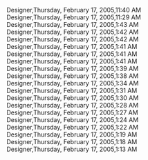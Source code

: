 ﻿Designer,Thursday, February 17, 2005,11:40 AM  Designer,Thursday, February 17, 2005,11:29 AM  Designer,Thursday, February 17, 2005,1:43 AM  Designer,Thursday, February 17, 2005,1:42 AM  Designer,Thursday, February 17, 2005,1:42 AM  Designer,Thursday, February 17, 2005,1:41 AM  Designer,Thursday, February 17, 2005,1:41 AM  Designer,Thursday, February 17, 2005,1:41 AM  Designer,Thursday, February 17, 2005,1:39 AM  Designer,Thursday, February 17, 2005,1:38 AM  Designer,Thursday, February 17, 2005,1:34 AM  Designer,Thursday, February 17, 2005,1:31 AM  Designer,Thursday, February 17, 2005,1:30 AM  Designer,Thursday, February 17, 2005,1:28 AM  Designer,Thursday, February 17, 2005,1:27 AM  Designer,Thursday, February 17, 2005,1:24 AM  Designer,Thursday, February 17, 2005,1:22 AM  Designer,Thursday, February 17, 2005,1:19 AM  Designer,Thursday, February 17, 2005,1:18 AM  Designer,Thursday, February 17, 2005,1:13 AM